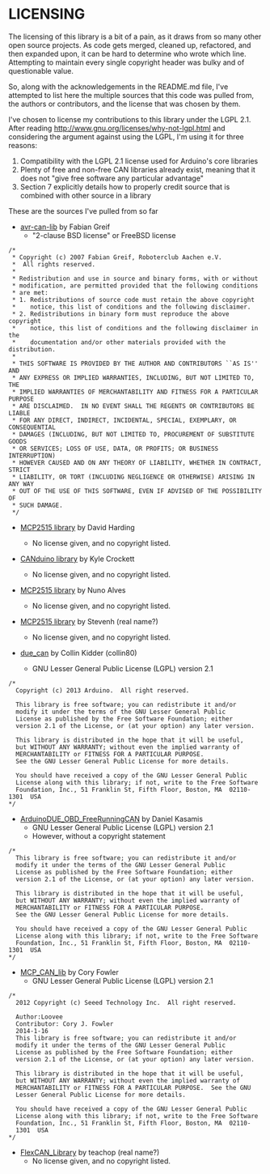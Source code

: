 LICENSING
=========

The licensing of this library is a bit of a pain, as it draws from
so many other open source projects. As code gets merged, cleaned up,
refactored, and then expanded upon, it can be hard to determine who
wrote which line. Attempting to maintain every single copyright header
was bulky and of questionable value. 

So, along with the acknowledgements in the README.md file, I've attempted
to list here the multiple sources that this code was pulled from, the authors
or contributors, and the license that was chosen by them.

I've chosen to license my contributions to this library under the LGPL 2.1.
After reading http://www.gnu.org/licenses/why-not-lgpl.html and considering
the argument against using the LGPL, I'm using it for three reasons:

1. Compatibility with the LGPL 2.1 license used for Arduino's core libraries
2. Plenty of free and non-free CAN libraries already exist, meaning that it
does not "give free software any particular advantage"
3. Section 7 explicitly details how to properly credit source that is combined
with other source in a library

These are the sources I've pulled from so far

* [avr-can-lib](https://github.com/dergraaf/avr-can-lib) by Fabian Greif
  * "2-clause BSD license" or FreeBSD license

```Arduino
/*
 * Copyright (c) 2007 Fabian Greif, Roboterclub Aachen e.V.
 *  All rights reserved.
 *
 * Redistribution and use in source and binary forms, with or without
 * modification, are permitted provided that the following conditions
 * are met:
 * 1. Redistributions of source code must retain the above copyright
 *    notice, this list of conditions and the following disclaimer.
 * 2. Redistributions in binary form must reproduce the above copyright
 *    notice, this list of conditions and the following disclaimer in the
 *    documentation and/or other materials provided with the distribution.
 *
 * THIS SOFTWARE IS PROVIDED BY THE AUTHOR AND CONTRIBUTORS ``AS IS'' AND
 * ANY EXPRESS OR IMPLIED WARRANTIES, INCLUDING, BUT NOT LIMITED TO, THE
 * IMPLIED WARRANTIES OF MERCHANTABILITY AND FITNESS FOR A PARTICULAR PURPOSE
 * ARE DISCLAIMED.  IN NO EVENT SHALL THE REGENTS OR CONTRIBUTORS BE LIABLE
 * FOR ANY DIRECT, INDIRECT, INCIDENTAL, SPECIAL, EXEMPLARY, OR CONSEQUENTIAL
 * DAMAGES (INCLUDING, BUT NOT LIMITED TO, PROCUREMENT OF SUBSTITUTE GOODS
 * OR SERVICES; LOSS OF USE, DATA, OR PROFITS; OR BUSINESS INTERRUPTION)
 * HOWEVER CAUSED AND ON ANY THEORY OF LIABILITY, WHETHER IN CONTRACT, STRICT
 * LIABILITY, OR TORT (INCLUDING NEGLIGENCE OR OTHERWISE) ARISING IN ANY WAY
 * OUT OF THE USE OF THIS SOFTWARE, EVEN IF ADVISED OF THE POSSIBILITY OF
 * SUCH DAMAGE.
 */
```

* [MCP2515 library](http://forum.arduino.cc/index.php/topic,8730.0.html) by David Harding
  * No license given, and no copyright listed.

* [CANduino library](http://code.google.com/p/canduino/) by Kyle Crockett
  * No license given, and no copyright listed.

* [MCP2515 library](http://www.nunoalves.com/open_source/?p=475) by Nuno Alves
  * No license given, and no copyright listed.

* [MCP2515 library](http://modelrail.otenko.com/arduino/arduino-controller-area-network-can) by Stevenh (real name?)
  * No license given, and no copyright listed.

* [due_can](https://github.com/collin80/due_can) by Collin Kidder (collin80)
  * GNU Lesser General Public License (LGPL) version 2.1
    
```Arduino
/*
  Copyright (c) 2013 Arduino.  All right reserved.
  
  This library is free software; you can redistribute it and/or
  modify it under the terms of the GNU Lesser General Public
  License as published by the Free Software Foundation; either
  version 2.1 of the License, or (at your option) any later version.
  
  This library is distributed in the hope that it will be useful,
  but WITHOUT ANY WARRANTY; without even the implied warranty of
  MERCHANTABILITY or FITNESS FOR A PARTICULAR PURPOSE.
  See the GNU Lesser General Public License for more details.
  
  You should have received a copy of the GNU Lesser General Public
  License along with this library; if not, write to the Free Software
  Foundation, Inc., 51 Franklin St, Fifth Floor, Boston, MA  02110-1301  USA
*/
```

* [ArduinoDUE_OBD_FreeRunningCAN](https://github.com/togglebit/ArduinoDUE_OBD_FreeRunningCAN) by Daniel Kasamis
  * GNU Lesser General Public License (LGPL) version 2.1
  * However, without a copyright statement
    
```Arduino
/*
  This library is free software; you can redistribute it and/or
  modify it under the terms of the GNU Lesser General Public
  License as published by the Free Software Foundation; either
  version 2.1 of the License, or (at your option) any later version.
  
  This library is distributed in the hope that it will be useful,
  but WITHOUT ANY WARRANTY; without even the implied warranty of
  MERCHANTABILITY or FITNESS FOR A PARTICULAR PURPOSE.
  See the GNU Lesser General Public License for more details.
  
  You should have received a copy of the GNU Lesser General Public
  License along with this library; if not, write to the Free Software
  Foundation, Inc., 51 Franklin St, Fifth Floor, Boston, MA  02110-1301  USA
*/
```

* [MCP_CAN_lib](https://github.com/coryjfowler/MCP_CAN_lib) by Cory Fowler
  * GNU Lesser General Public License (LGPL) version 2.1
    
```
/*
  2012 Copyright (c) Seeed Technology Inc.  All right reserved.
  
  Author:Loovee
  Contributor: Cory J. Fowler
  2014-1-16
  This library is free software; you can redistribute it and/or
  modify it under the terms of the GNU Lesser General Public
  License as published by the Free Software Foundation; either
  version 2.1 of the License, or (at your option) any later version.
  
  This library is distributed in the hope that it will be useful,
  but WITHOUT ANY WARRANTY; without even the implied warranty of
  MERCHANTABILITY or FITNESS FOR A PARTICULAR PURPOSE.  See the GNU
  Lesser General Public License for more details.
  
  You should have received a copy of the GNU Lesser General Public
  License along with this library; if not, write to the Free Software
  Foundation, Inc., 51 Franklin St, Fifth Floor, Boston, MA  02110-
  1301  USA
*/
```

* [FlexCAN_Library](https://github.com/teachop/FlexCAN_Library) by teachop (real name?)
  * No license given, and no copyright listed.
